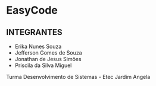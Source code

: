 # EasyCode

## INTEGRANTES
* Erika Nunes Souza
* Jefferson Gomes de Souza
* Jonathan de Jesus Simões
* Priscila da Silva Miguel

Turma Desenvolvimento de Sistemas - Etec Jardim Angela